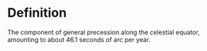 # Definition

The component of general precession along the celestial equator,
amounting to about 46.1 seconds of arc per year.
